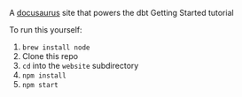A [docusaurus](https://docusaurus.io/en/) site that powers the dbt Getting Started tutorial

To run this yourself:
1. `brew install node`
2. Clone this repo
3. `cd` into the `website` subdirectory
4. `npm install`
5. `npm start`
